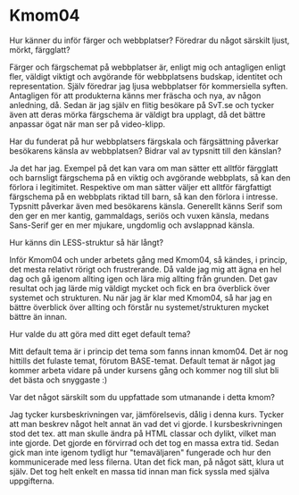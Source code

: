 Kmom04
===============================

Hur känner du inför färger och webbplatser? Föredrar du något särskilt ljust, mörkt, färgglatt?

Färger och färgschemat på webbplatser är, enligt mig och antagligen enligt fler, väldigt viktigt och avgörande för webbplatsens budskap, identitet och representation.
Själv föredrar jag ljusa webbplatser för kommersiella syften. Antagligen för att produkterna känns mer fräscha och nya, av någon anledning, då.
Sedan är jag själv en flitig besökare på SvT.se och tycker även att deras mörka färgschema är väldigt bra upplagt, då det bättre anpassar ögat när man ser på video-klipp.


Har du funderat på hur webbplatsers färgskala och färgsättning påverkar besökarens känsla av webbplatsen? Bidrar val av typsnitt till den känslan?

Ja det har jag. Exempel på det kan vara om man sätter ett alltför färgglatt och barnsligt färgschema på en viktig och avgörande webbplats, så kan den förlora i legitimitet. Respektive om man sätter väljer ett alltför färgfattigt färgschema på en webbplats riktad till barn, så kan den förlora i intresse.
Typsnitt påverkar även med besökarens känsla. Generellt känns Serif som den ger en mer kantig, gammaldags, seriös och vuxen känsla, medans Sans-Serif ger en mer mjukare, ungdomlig och avslappnad känsla.


Hur känns din LESS-struktur så här långt?

Inför Kmom04 och under arbetets gång med Kmom04, så kändes, i princip, det mesta relativt rörigt och frustrerande.
Då valde jag mig att ägna en hel dag och gå igenom allting igen och lära mig allting från grunden. Det gav resultat och jag lärde mig väldigt mycket och fick en bra överblick över systemet och strukturen.
Nu när jag är klar med Kmom04, så har jag en bättre överblick över allting och förstår nu systemet/strukturen mycket bättre än innan.


Hur valde du att göra med ditt eget default tema?

Mitt default tema är i princip det tema som fanns innan kmom04. Det är nog hittills det fulaste temat, förutom BASE-temat.
Default temat är något jag kommer arbeta vidare på under kursens gång och kommer nog till slut bli det bästa och snyggaste :)


Var det något särskilt som du uppfattade som utmanande i detta kmom?

Jag tycker kursbeskrivningen var, jämförelsevis, dålig i denna kurs. Tycker att man beskrev något helt annat än vad det vi gjorde. I kursbeskrivningen stod det tex. att man skulle ändra på HTML classar och dylikt, vilket man inte gjorde. Det gjorde en förvirrad och det tog en massa extra tid.
Sedan gick man inte igenom tydligt hur "temaväljaren" fungerade och hur den kommunicerade med less filerna. Utan det fick man, på något sätt, klura ut själv.
Det tog helt enkelt en massa tid innan man fick syssla med själva uppgifterna.
